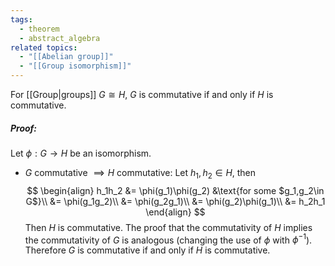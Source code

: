 ```yaml
---
tags:
  - theorem
  - abstract_algebra
related topics:
  - "[[Abelian group]]"
  - "[[Group isomorphism]]"
---
```

For [[Group|groups]] $G\cong H$, $G$ is commutative if and only if $H$ is commutative.
##### Proof:
Let $\phi: G\to H$ be an isomorphism.
- $G$ commutative $\implies H$ commutative:
	Let $h_1,h_2\in H$, then$$
	\begin{align}
		h_1h_2
		&= \phi(g_1)\phi(g_2)
			&\text{for some $g_1,g_2\in G$}\\
		&= \phi(g_1g_2)\\
		&= \phi(g_2g_1)\\
		&= \phi(g_2)\phi(g_1)\\
		&= h_2h_1
	\end{align}
	$$
	Then $H$ is commutative.
The proof that the commutativity of $H$ implies the commutativity of $G$ is analogous (changing the use of $\phi$ with $\phi^{-1}$). Therefore $G$ is commutative if and only if $H$ is commutative.